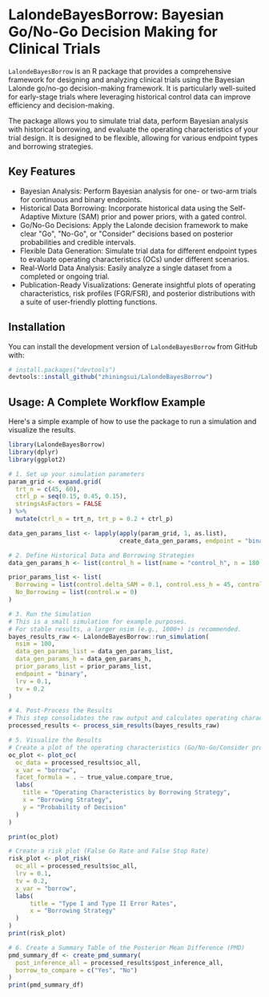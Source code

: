 # LalondeBayesBorrow: Bayesian Go/No-Go Decision Making for Clinical Trials
`LalondeBayesBorrow` is an R package that provides a comprehensive framework for designing and analyzing clinical trials using the Bayesian Lalonde go/no-go decision-making framework. It is particularly well-suited for early-stage trials where leveraging historical control data can improve efficiency and decision-making.

The package allows you to simulate trial data, perform Bayesian analysis with historical borrowing, and evaluate the operating characteristics of your trial design. It is designed to be flexible, allowing for various endpoint types and borrowing strategies.

## Key Features
- Bayesian Analysis: Perform Bayesian analysis for one- or two-arm trials for continuous and binary endpoints.
- Historical Data Borrowing: Incorporate historical data using the Self-Adaptive Mixture (SAM) prior and power priors, with a gated control.
- Go/No-Go Decisions: Apply the Lalonde decision framework to make clear "Go", "No-Go", or "Consider" decisions based on posterior probabilities and credible intervals.
- Flexible Data Generation: Simulate trial data for different endpoint types to evaluate operating characteristics (OCs) under different scenarios.
- Real-World Data Analysis: Easily analyze a single dataset from a completed or ongoing trial.
- Publication-Ready Visualizations: Generate insightful plots of operating characteristics, risk profiles (FGR/FSR), and posterior distributions with a suite of user-friendly plotting functions.

## Installation  
You can install the development version of `LalondeBayesBorrow` from GitHub with:
```R
# install.packages("devtools")
devtools::install_github("zhiningsui/LalondeBayesBorrow")
```

## Usage: A Complete Workflow Example

Here's a simple example of how to use the package to run a simulation and visualize the results.

```R
library(LalondeBayesBorrow)
library(dplyr)
library(ggplot2)

# 1. Set up your simulation parameters
param_grid <- expand.grid(
  trt_n = c(45, 60),
  ctrl_p = seq(0.15, 0.45, 0.15),
  stringsAsFactors = FALSE
) %>%
  mutate(ctrl_n = trt_n, trt_p = 0.2 + ctrl_p)

data_gen_params_list <- lapply(apply(param_grid, 1, as.list),
                               create_data_gen_params, endpoint = "binary")

# 2. Define Historical Data and Borrowing Strategies
data_gen_params_h <- list(control_h = list(name = "control_h", n = 180, p = 0.3))

prior_params_list <- list(
  Borrowing = list(control.delta_SAM = 0.1, control.ess_h = 45, control.w = NULL),
  No_Borrowing = list(control.w = 0)
)

# 3. Run the Simulation
# This is a small simulation for example purposes.
# For stable results, a larger nsim (e.g., 1000+) is recommended.
bayes_results_raw <- LalondeBayesBorrow::run_simulation(
  nsim = 100,
  data_gen_params_list = data_gen_params_list,
  data_gen_params_h = data_gen_params_h,
  prior_params_list = prior_params_list,
  endpoint = "binary",
  lrv = 0.1,
  tv = 0.2
)

# 4. Post-Process the Results
# This step consolidates the raw output and calculates operating characteristics.
processed_results <- process_sim_results(bayes_results_raw)

# 5. Visualize the Results
# Create a plot of the operating characteristics (Go/No-Go/Consider probabilities).
oc_plot <- plot_oc(
  oc_data = processed_results$oc_all,
  x_var = "borrow",
  facet_formula = . ~ true_value.compare_true,
  labs(
    title = "Operating Characteristics by Borrowing Strategy",
    x = "Borrowing Strategy",
    y = "Probability of Decision"
  )
)

print(oc_plot)

# Create a risk plot (False Go Rate and False Stop Rate)
risk_plot <- plot_risk(
  oc_all = processed_results$oc_all,
  lrv = 0.1,
  tv = 0.2,
  x_var = "borrow",
  labs(
      title = "Type I and Type II Error Rates",
      x = "Borrowing Strategy"
  )
)
print(risk_plot)

# 6. Create a Summary Table of the Posterior Mean Difference (PMD)
pmd_summary_df <- create_pmd_summary(
  post_inference_all = processed_results$post_inference_all,
  borrow_to_compare = c("Yes", "No")
)
print(pmd_summary_df)
```


